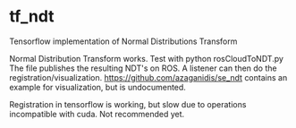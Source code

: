 # tf_ndt
Tensorflow implementation of Normal Distributions Transform

Normal Distribution Transform works. Test with 
  python rosCloudToNDT.py
The file publishes the resulting NDT's on ROS. A listener can then do the registration/visualization.
https://github.com/azaganidis/se_ndt contains an example for visualization, but is undocumented.

Registration in tensorflow is working, but slow due to operations incompatible with cuda. Not recommended yet.
